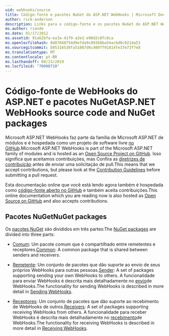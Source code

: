 ```yaml
---
uid: webhooks/source
title: Código-fonte e pacotes NuGet do ASP.NET WebHooks | Microsoft Docs
author: rick-anderson
description: Links para o código-fonte e os pacotes NuGet do ASP.NET WebHooks
ms.author: riande
ms.date: 01/17/2012
ms.assetid: 91a62bfa-ea3a-41f9-a2e1-e90d2c8fc8ca
ms.openlocfilehash: 8d07848754d9efda9c893b8ba54ac6d0c0214a53
ms.sourcegitcommit: b95316530fa51087d6c400ff91814fe37e73f7e8
ms.translationtype: MT
ms.contentlocale: pt-BR
ms.lasthandoff: 08/23/2019
ms.locfileid: "70000710"
---
```

# <a name="aspnet-webhooks-source-code-and-nuget-packages"></a><span data-ttu-id="ab8f0-103">Código-fonte de WebHooks do ASP.NET e pacotes NuGet</span><span class="sxs-lookup"><span data-stu-id="ab8f0-103">ASP.NET WebHooks source code and NuGet packages</span></span>

<span data-ttu-id="ab8f0-104">Microsoft ASP.NET WebHooks faz parte da família de Microsoft ASP.NET de módulos e é hospedada como um projeto de software livre [no GitHub](https://github.com/aspnet/WebHooks).</span><span class="sxs-lookup"><span data-stu-id="ab8f0-104">Microsoft ASP.NET WebHooks is part of the Microsoft ASP.NET family of modules and is hosted as an [Open Source Project on GitHub](https://github.com/aspnet/WebHooks).</span></span> <span data-ttu-id="ab8f0-105">Isso significa que aceitamos contribuições, mas Confira as [diretrizes de contribuição](https://github.com/aspnet/Home/blob/master/CONTRIBUTING.md) antes de enviar uma solicitação de pull.</span><span class="sxs-lookup"><span data-stu-id="ab8f0-105">This means that we accept contributions, but please look at the [Contribution Guidelines](https://github.com/aspnet/Home/blob/master/CONTRIBUTING.md) before submitting a pull request.</span></span>

<span data-ttu-id="ab8f0-106">Esta documentação online que você está lendo agora também é hospedada como [código-fonte aberto no GitHub](http://docs.asp.net/en/latest/contribute/style-guide.html#style-guide) e também aceita contribuições.</span><span class="sxs-lookup"><span data-stu-id="ab8f0-106">This online documentation which you are reading now is also hosted as [Open Source on GitHub](http://docs.asp.net/en/latest/contribute/style-guide.html#style-guide) and also accepts contributions.</span></span>

## <a name="nuget-packages"></a><span data-ttu-id="ab8f0-107">Pacotes NuGet</span><span class="sxs-lookup"><span data-stu-id="ab8f0-107">NuGet packages</span></span>

<span data-ttu-id="ab8f0-108">Os [pacotes NuGet](https://nuget.org/packages?q=Microsoft.AspNet.WebHooks) são divididos em três partes:</span><span class="sxs-lookup"><span data-stu-id="ab8f0-108">The [NuGet packages](https://nuget.org/packages?q=Microsoft.AspNet.WebHooks) are divided into three parts:</span></span>

* <span data-ttu-id="ab8f0-109">[Comum](https://www.nuget.org/packages?q=Microsoft.AspNet.WebHooks.Common): Um pacote comum que é compartilhado entre remetentes e receptores.</span><span class="sxs-lookup"><span data-stu-id="ab8f0-109">[Common](https://www.nuget.org/packages?q=Microsoft.AspNet.WebHooks.Common): A common package that is shared between senders and receivers.</span></span>

* <span data-ttu-id="ab8f0-110">[Remetente](https://www.nuget.org/packages?q=Microsoft.AspNet.WebHooks.Custom): Um conjunto de pacotes que dão suporte ao envio de seus próprios WebHooks para outras pessoas.</span><span class="sxs-lookup"><span data-stu-id="ab8f0-110">[Sender](https://www.nuget.org/packages?q=Microsoft.AspNet.WebHooks.Custom): A set of packages supporting sending your own WebHooks to others.</span></span> <span data-ttu-id="ab8f0-111">A funcionalidade para enviar WebHooks é descrita mais detalhadamente no [envio](sending/senders.md)de WebHooks.</span><span class="sxs-lookup"><span data-stu-id="ab8f0-111">The functionality for sending WebHooks is described in more detail in [Sending WebHooks](sending/senders.md).</span></span>

* <span data-ttu-id="ab8f0-112">[Receptores](https://www.nuget.org/packages?q=Microsoft.AspNet.WebHooks.Receivers): Um conjunto de pacotes que dão suporte ao recebimento de WebHooks de outros.</span><span class="sxs-lookup"><span data-stu-id="ab8f0-112">[Receivers](https://www.nuget.org/packages?q=Microsoft.AspNet.WebHooks.Receivers): A set of packages supporting receiving WebHooks from others.</span></span> <span data-ttu-id="ab8f0-113">A funcionalidade para receber WebHooks é descrita mais detalhadamente no [recebimento](receiving/index.md)de WebHooks.</span><span class="sxs-lookup"><span data-stu-id="ab8f0-113">The functionality for receiving WebHooks is described in more detail in [Receiving WebHooks](receiving/index.md).</span></span>
